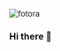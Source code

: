 ![fotora](https://user-images.githubusercontent.com/95234993/154091420-67a47506-398d-42a9-a7ed-5c7c34ae3642.jpg)


### Hi there 👋

<!--
**PatricioBordon/PatricioBordon** is a ✨ _special_ ✨ repository because its `README.md` (this file) appears on your GitHub profile.

Here are some ideas to get you started:

- 🔭 I’m currently working on ...
- 🌱 I’m currently learning ...
- 👯 I’m looking to collaborate on ...
- 🤔 I’m looking for help with ...
- 💬 Ask me about ...
- 📫 How to reach me: ...
- 😄 Pronouns: ...
- ⚡ Fun fact: ...
-->
